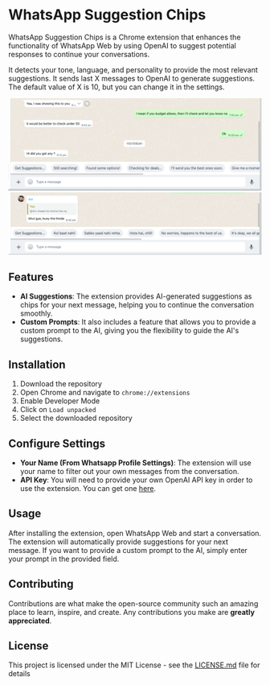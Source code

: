 # WhatsApp Suggestion Chips

WhatsApp Suggestion Chips is a Chrome extension that enhances the functionality of WhatsApp Web by using OpenAI to suggest potential responses to continue your conversations. 

It detects your tone, language, and personality to provide the most relevant suggestions.
It sends last X messages to OpenAI to generate suggestions. The default value of X is 10, but you can change it in the settings.

![English Suggestion Example](/images/english-suggestion-example.png)
![Hindi Suggestion Example](/images/hindi-suggestion-example.png)

## Features

- **AI Suggestions**: The extension provides AI-generated suggestions as chips for your next message, helping you to continue the conversation smoothly.
- **Custom Prompts**: It also includes a feature that allows you to provide a custom prompt to the AI, giving you the flexibility to guide the AI's suggestions.

## Installation

1. Download the repository
2. Open Chrome and navigate to `chrome://extensions`
3. Enable Developer Mode
4. Click on `Load unpacked`
5. Select the downloaded repository

## Configure Settings

- **Your Name (From Whatsapp Profile Settings)**: The extension will use your name to filter out your own messages from the conversation.
- **API Key**: You will need to provide your own OpenAI API key in order to use the extension. You can get one [here](https://beta.openai.com/).

## Usage

After installing the extension, open WhatsApp Web and start a conversation. The extension will automatically provide suggestions for your next message. If you want to provide a custom prompt to the AI, simply enter your prompt in the provided field.

## Contributing

Contributions are what make the open-source community such an amazing place to learn, inspire, and create. Any contributions you make are **greatly appreciated**.

## License

This project is licensed under the MIT License - see the [LICENSE.md](LICENSE.md) file for details